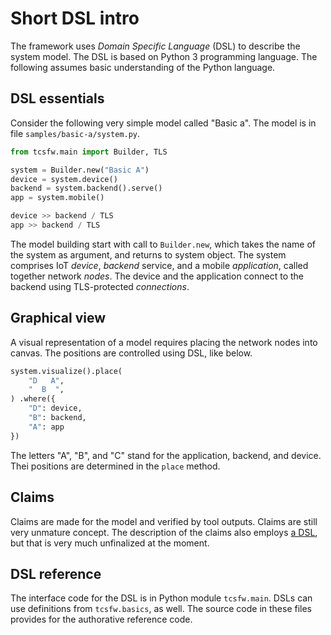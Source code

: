 # Short DSL intro

The framework uses _Domain Specific Language_ (DSL) to describe the system model.
The DSL is based on Python 3 programming language.
The following assumes basic understanding of the Python language.

## DSL essentials

Consider the following very simple model called "Basic a".
The model is in file `samples/basic-a/system.py`.

```python
from tcsfw.main import Builder, TLS

system = Builder.new("Basic A")
device = system.device()
backend = system.backend().serve()
app = system.mobile()

device >> backend / TLS
app >> backend / TLS
```

The model building start with call to `Builder.new`, which takes the name of the system as argument, and returns to system object.
The system comprises IoT _device_, _backend_ service, and a mobile _application_, called together network _nodes_. 
The device and the application connect to the backend using TLS-protected _connections_.

## Graphical view

A visual representation of a model requires placing the network nodes into canvas.
The positions are controlled using DSL, like below.

```python
system.visualize().place(
    "D   A",
    "  B  ",
) .where({
    "D": device,
    "B": backend,
    "A": app
})
```

The letters "A", "B", and "C" stand for the application, backend, and device.
Thei positions are determined in the `place` method.

## Claims

Claims are made for the model and verified by tool outputs.
Claims are still very unmature concept.
The description of the claims also employs [a DSL](ClaimIntro.md), but that is very much unfinalized at the moment.


## DSL reference

The interface code for the DSL is in Python module `tcsfw.main`.
DSLs can use definitions from `tcsfw.basics`, as well.
The source code in these files provides for the authorative reference code.

